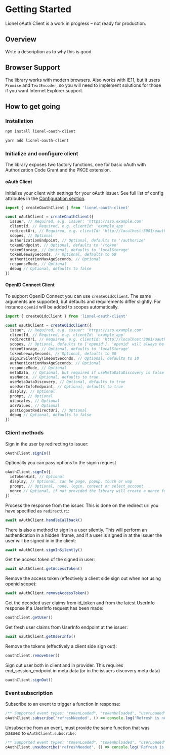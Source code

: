 # Getting Started

Lionel oAuth Client is a work in progress – not ready for production.

## Overview

Write a description as to why this is good.

## Browser Support

The library works with modern browsers. Also works with IE11, but it users `Promise` and `TextEncoder`, so you will need to implement solutions for those if you want Internet Explorer support.

## How to get going

### Installation

```bash
npm install lionel-oauth-client
```

```bash
yarn add lionel-oauth-client
```

### Initialize and configure client

The library exposes two factory functions, one for basic oAuth with Authorization Code Grant and the PKCE extension.

#### oAuth Client

Initialize your client with settings for your oAuth issuer. See full list of config attributes in the [Configuration section](/config/).

```js
import { createOauthClient } from 'lionel-oauth-client'

const oAuthClient = createOauthClient({
  issuer, // Required, e.g. issuer: 'https://sso.example.com'
  clientId, // Required, e.g. clientId: 'example_app'
  redirectUri, // Required, e.g. clientId: 'http://localhost:3001/oauth-callback.html'
  scopes, // Optional
  authorizationEndpoint, // Optional, defaults to '/authorize'
  tokenEndpoint, // Optional, defaults to '/token'
  tokenStorage, // Optional, defaults to 'localStorage'
  tokenLeewaySeconds, // Optional, defaults to 60
  authenticationMaxAgeSeconds, // Optional
  responseMode, // Optional
  debug // Optional, defaults to false
})
```

#### OpenID Connect Client

To support OpenID Connect you can use `createOidcClient`. The same arguments are supported, but defaults and requirements differ slightly. For instance `openid` will be added to scopes automatically.

```js
import { createOidcClient } from 'lionel-oauth-client'

const oauthClient = createOidcClient({
  issuer, // Required, e.g. issuer: 'https://sso.example.com'
  clientId, // Required, e.g. clientId: 'example_app'
  redirectUri, // Required, e.g. clientId: 'http://localhost:3001/oauth-callback.html'
  scopes, // Optional, defaults to ['openid']. 'openid' will always be added if not included
  tokenStorage, // Optional, defaults to 'localStorage'
  tokenLeewaySeconds, // Optional, defaults to 60
  signInSilentlyTimeoutSeconds, // Optional, defaults to 10
  authenticationMaxAgeSeconds, // Optional
  responseMode, // Optional
  metaData, // Optional, but required if useMetaDataDiscovery is false
  useNonce, // Optional, defaults to true
  useMetaDataDiscovery, // Optional, defaults to true
  useUserInfoEndpoint, // Optional, defaults to true
  display, // Optional
  prompt, // Optional
  uiLocales, // Optional
  acrValues, // Optional
  postLogoutRedirectUri, // Optional
  debug // Optional, defaults to false
})
```

### Client methods

Sign in the user by redirecting to issuer:

```js
oAuthClient.signIn()
```

Optionally you can pass options to the signin request

```js
oAuthClient.signIn({
  idTokenHint, // Optional
  display, // Optional, can be page, popup, touch or wap
  prompt, // Optional, none, login, consent or select_account
  nonce // Optional, if not provided the library will create a nonce for you (if not useNonce is set to false in config)
})
```

Process the response from the issuer. This is done on the redirect uri you have specified as `redirectUri`:

```js
await oAuthClient.handleCallback()
```

There is also a method to sign in a user silently. This will perform an authentication in a hidden iframe, and if a user is signed in at the issuer the user will be signed in in the client:

```js
await oAuthClient.signInSilently()
```

Get the access token of the signed in user:

```js
await oAuthClient.getAccessToken()
```

Remove the access token (effectively a client side sign out when not using openid scope):

```js
await oAuthClient.removeAccessToken()
```

Get the decoded user claims from id_token and from the latest UserInfo response if a UserInfo request has been made:

```js
oauthClient.getUser()
```

Get fresh user claims from UserInfo endpoint at the issuer:

```js
await oauthClient.getUserInfo()
```

Remove the tokens (effectively a client side sign out):

```js
oauthClient.removeUser()
```

Sign out user both in client and in provider. This requires end_session_endpoint in meta data (or in the issuers discovery meta data)

```js
oauthClient.signOut()
```

### Event subscription

Subscribe to an event to trigger a function in response:

```js
/** Supported event types: "tokenLoaded", "tokenUnloaded", "userLoaded", "userUnloaded", "refreshNeeded" */
oAuthClient.subscribe('refreshNeeded', () => console.log('Refresh is needed'))
```

Unsubscribe from an event, must provide the same function that was passed to `oAuthClient.subscribe`:

```js
/** Supported event types: "tokenLoaded", "tokenUnloaded", "userLoaded", "userUnloaded", "refreshNeeded" */
oAuthClient.unsubscribe('refreshNeeded', () => console.log('Refresh is needed'))
```
